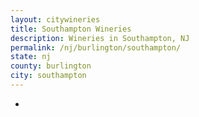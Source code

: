 ```yaml
---
layout: citywineries
title: Southampton Wineries
description: Wineries in Southampton, NJ
permalink: /nj/burlington/southampton/
state: nj
county: burlington
city: southampton
---
```

-
